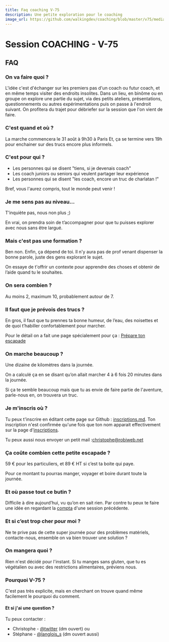 ```yaml
---
title: Faq coaching V-75
description: Une petite exploration pour le coaching
image_url: https://github.com/walkingdev/coaching/blob/master/v75/media/banner-coaching.jpg?raw=true
---
```


# Session COACHING - V-75

## FAQ

### On va faire quoi ?

L'idée c'est d'échanger sur les premiers pas d'un coach ou futur coach, et en même temps visiter des endroits insolites.
Dans un lieu, en binôme ou en groupe on explore une partie du sujet, via des petits ateliers, présentations, questionnements ou autres expérimentations puis on passe à l'endroit suivant.
On profitera du trajet pour débriefer sur la session que l'on vient de faire.

### C'est quand et où ?

La marche commencera le 31 août à 9h30 à Paris
Et, ça se termine vers 19h pour enchainer sur des trucs encore plus informels.

### C'est pour qui ?

- Les personnes qui se disent "tiens, si je devenais coach"
- Les coach juniors ou seniors qui veulent partager leur expérience
- Les personnes qui se disent "les coach, encore un truc de charlatan !"

Bref, vous l'aurez compris, tout le monde peut venir !

### Je me sens pas au niveau…

T’inquiète pas, nous non plus ;)

En vrai, on prendra soin de t’accompagner pour que tu puisses explorer avec nous sans être largué.

### Mais c'est pas une formation ?

Ben non. Enfin, ça dépend de toi. Il n'y aura pas de prof venant dispenser la bonne parole, juste des gens explorant le sujet.

On essaye de t'offrir un contexte pour apprendre des choses et obtenir de l’aide quand tu le souhaites.

### On sera combien ?

Au moins 2, maximum 10, probablement autour de 7. 

### Il faut que je prévois des trucs ?

En gros, il faut que tu prennes ta bonne humeur, de l’eau, des noisettes et de quoi t’habiller confortablement pour marcher.

Pour le détail on a fait une page spécialement pour ça : [Prépare ton escapade](http://walkingdev.fr/#walkingdev/coaching/blob/master/v75/prepare-ton-escapade.md)

### On marche beaucoup ?

Une dizaine de kilomètres dans la journée.

On a calculé ça en se disant qu’on allait marcher 4 à 6 fois 20 minutes dans la journée.

Si ça te semble beaucoup mais que tu as envie de faire partie de l'aventure, parle-nous en, on trouvera un truc.

### Je m'inscris où ?

Tu peux t'inscrire en éditant cette page sur Github : [inscriptions.md](https://github.com/walkingdev/coaching/edit/master/v75/inscriptions.md). Ton inscription n'est confirmée qu'une fois que ton nom apparait effectivement sur la page d'[inscriptions](http://walkingdev.fr/#walkingdev/coaching/blob/master/v75/inscriptions.md).

Tu peux aussi nous envoyer un petit mail :[christophe@robiweb.net](mailto:christophe@robiweb.net)

### Ça coûte combien cette petite escapade ?

59 € pour les particuliers, et 89 € HT si c’est ta boite qui paye.  

Pour ce montant tu pourras manger, voyager et boire durant toute la journée.

### Et où passe tout ce butin ?

Difficile à dire aujourd’hui, vu qu’on en sait rien. Par contre tu peux te faire une idée en regardant la [compta](http://walkingdev.fr/#walkingdev/elm/blob/master/v34/budget.md) d'une session précédente.  

### Et si c’est trop cher pour moi ?

Ne te prive pas de cette super journée pour des problèmes matériels, contacte-nous, ensemble on va bien trouver une solution ?

### On mangera quoi ?

Rien n'est décidé pour l'instant. Si tu manges sans gluten, que tu es végétalien ou avec des restrictions alimentaires, préviens nous.

### Pourquoi V-75 ?

C'est pas très explicite, mais en cherchant on trouve quand même facilement le pourquoi du comment.

#### Et si j'ai une question ?

Tu peux contacter :
- Christophe - [@twitter](http://twitter.com/krichtof) (dm ouvert)
ou
- Stéphane - [@langlois_s](http://twitter.com/langlois_s) (dm ouvert aussi) 
